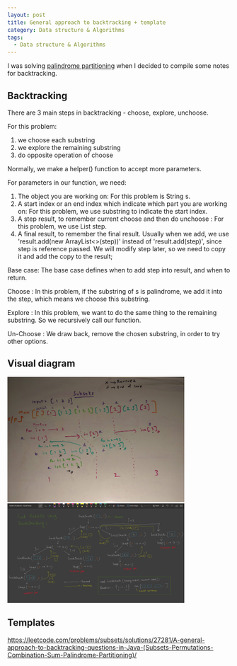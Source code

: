 ```yaml
---
layout: post
title: General approach to backtracking + template
category: Data structure & Algorithms
tags:
  - Data structure & Algorithms
---
```


I was solving [palindrome partitioning](https://leetcode.com/problems/palindrome-partitioning/solutions/182307/java-backtracking-template-general-approach/?orderBy=most_votes)
when I decided to compile some notes for backtracking.

## Backtracking 
There are 3 main steps in backtracking - choose, explore, unchoose.

For this problem:
1) we choose each substring
2) we explore the remaining substring 
3) do opposite operation of choose

Normally, we make a helper() function to accept more parameters.

For parameters in our function, we need:

1. The object you are working on:  For this problem is String s.
2. A start index or an end index which indicate which part you are working on: For this problem, we use substring to indicate the start index.
3. A step result, to remember current choose and then do unchoose : For this problem, we use List<String> step.
4. A final result, to remember the final result. Usually when we add, we use 'result.add(new ArrayList<>(step))' instead of 'result.add(step)', since step is reference passed. We will modify step later, so we need to copy it and add the copy to the result;

Base case: The base case defines when to add step into result, and when to return.

Choose : In this problem, if the substring of s is palindrome, we add it into the step, which means we choose this substring.

Explore : In this problem, we want to do the same thing to the remaining substring. So we recursively call our function.

Un-Choose : We draw back, remove the chosen substring, in order to try other options.

## Visual diagram

<img src="/assets/images/posts/data_structure_and_algorithm/Backtracking/2Qx2ZBx.jpg" title="제목" alt="아무거나" width="400"/> 

<img src="/assets/images/posts/data_structure_and_algorithm/Backtracking/backtracking.png" title="제목" alt="아무거나" width="400"/>

## Templates
https://leetcode.com/problems/subsets/solutions/27281/A-general-approach-to-backtracking-questions-in-Java-(Subsets-Permutations-Combination-Sum-Palindrome-Partitioning)/

